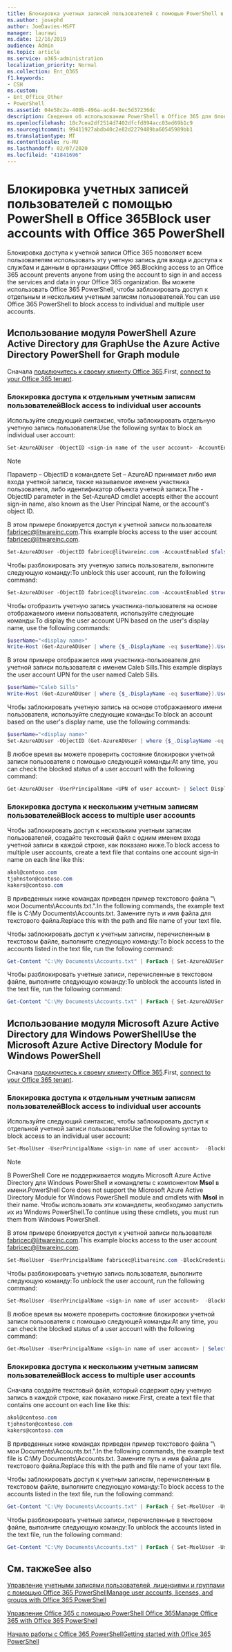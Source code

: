 ```yaml
---
title: Блокировка учетных записей пользователей с помощью PowerShell в Office 365
ms.author: josephd
author: JoeDavies-MSFT
manager: laurawi
ms.date: 12/16/2019
audience: Admin
ms.topic: article
ms.service: o365-administration
localization_priority: Normal
ms.collection: Ent_O365
f1.keywords:
- CSH
ms.custom:
- Ent_Office_Other
- PowerShell
ms.assetid: 04e58c2a-400b-496a-acd4-8ec5d37236dc
description: Сведения об использовании PowerShell в Office 365 для блокировки и разблокировки доступа к учетным записям Office 365.
ms.openlocfilehash: 18c7cea2df2514d7402dfcfd894acc03ed69b1c9
ms.sourcegitcommit: 99411927abdb40c2e82d2279489ba60545989bb1
ms.translationtype: MT
ms.contentlocale: ru-RU
ms.lasthandoff: 02/07/2020
ms.locfileid: "41841696"
---
```

# <a name="block-user-accounts-with-office-365-powershell"></a><span data-ttu-id="5ab14-103">Блокировка учетных записей пользователей с помощью PowerShell в Office 365</span><span class="sxs-lookup"><span data-stu-id="5ab14-103">Block user accounts with Office 365 PowerShell</span></span>

<span data-ttu-id="5ab14-104">Блокировка доступа к учетной записи Office 365 позволяет всем пользователям использовать эту учетную запись для входа и доступа к службам и данным в организации Office 365.</span><span class="sxs-lookup"><span data-stu-id="5ab14-104">Blocking access to an Office 365 account prevents anyone from using the account to sign in and access the services and data in your Office 365 organization.</span></span> <span data-ttu-id="5ab14-105">Вы можете использовать Office 365 PowerShell, чтобы заблокировать доступ к отдельным и нескольким учетным записям пользователей.</span><span class="sxs-lookup"><span data-stu-id="5ab14-105">You can use Office 365 PowerShell to block access to individual and multiple user accounts.</span></span>

## <a name="use-the-azure-active-directory-powershell-for-graph-module"></a><span data-ttu-id="5ab14-106">Использование модуля PowerShell Azure Active Directory для Graph</span><span class="sxs-lookup"><span data-stu-id="5ab14-106">Use the Azure Active Directory PowerShell for Graph module</span></span>

<span data-ttu-id="5ab14-107">Сначала [подключитесь к своему клиенту Office 365](connect-to-office-365-powershell.md#connect-with-the-azure-active-directory-powershell-for-graph-module).</span><span class="sxs-lookup"><span data-stu-id="5ab14-107">First, [connect to your Office 365 tenant](connect-to-office-365-powershell.md#connect-with-the-azure-active-directory-powershell-for-graph-module).</span></span>
 
### <a name="block-access-to-individual-user-accounts"></a><span data-ttu-id="5ab14-108">Блокировка доступа к отдельным учетным записям пользователей</span><span class="sxs-lookup"><span data-stu-id="5ab14-108">Block access to individual user accounts</span></span>

<span data-ttu-id="5ab14-109">Используйте следующий синтаксис, чтобы заблокировать отдельную учетную запись пользователя:</span><span class="sxs-lookup"><span data-stu-id="5ab14-109">Use the following syntax to block an individual user account:</span></span>
  
```powershell
Set-AzureADUser -ObjectID <sign-in name of the user account> -AccountEnabled $false
```

> [!NOTE]
> <span data-ttu-id="5ab14-110">Параметр – ObjectID в командлете Set – AzureAD принимает либо имя входа учетной записи, также называемое именем участника пользователя, либо идентификатор объекта учетной записи.</span><span class="sxs-lookup"><span data-stu-id="5ab14-110">The -ObjectID parameter in the Set-AzureAD cmdlet accepts either the account sign-in name, also known as the User Principal Name, or the account's object ID.</span></span> 
  
<span data-ttu-id="5ab14-111">В этом примере блокируется доступ к учетной записи пользователя fabricec@litwareinc.com.</span><span class="sxs-lookup"><span data-stu-id="5ab14-111">This example blocks access to the user account fabricec@litwareinc.com.</span></span>
  
```powershell
Set-AzureADUser -ObjectID fabricec@litwareinc.com -AccountEnabled $false
```

<span data-ttu-id="5ab14-112">Чтобы разблокировать эту учетную запись пользователя, выполните следующую команду:</span><span class="sxs-lookup"><span data-stu-id="5ab14-112">To unblock this user account, run the following command:</span></span>
  
```powershell
Set-AzureADUser -ObjectID fabricec@litwareinc.com -AccountEnabled $true
```

<span data-ttu-id="5ab14-113">Чтобы отобразить учетную запись участника-пользователя на основе отображаемого имени пользователя, используйте следующие команды:</span><span class="sxs-lookup"><span data-stu-id="5ab14-113">To display the user account UPN based on the user's display name, use the following commands:</span></span>
  
```powershell
$userName="<display name>"
Write-Host (Get-AzureADUser | where {$_.DisplayName -eq $userName}).UserPrincipalName

```

<span data-ttu-id="5ab14-114">В этом примере отображается имя участника-пользователя для учетной записи пользователя с именем Caleb Sills.</span><span class="sxs-lookup"><span data-stu-id="5ab14-114">This example displays the user account UPN for the user named Caleb Sills.</span></span>
  
```powershell
$userName="Caleb Sills"
Write-Host (Get-AzureADUser | where {$_.DisplayName -eq $userName}).UserPrincipalName
```

<span data-ttu-id="5ab14-115">Чтобы заблокировать учетную запись на основе отображаемого имени пользователя, используйте следующие команды:</span><span class="sxs-lookup"><span data-stu-id="5ab14-115">To block an account based on the user's display name, use the following commands:</span></span>
  
```powershell
$userName="<display name>"
Set-AzureADUser -ObjectID (Get-AzureADUser | where {$_.DisplayName -eq $userName}).UserPrincipalName -AccountEnabled $false

```

<span data-ttu-id="5ab14-116">В любое время вы можете проверить состояние блокировки учетной записи пользователя с помощью следующей команды:</span><span class="sxs-lookup"><span data-stu-id="5ab14-116">At any time, you can check the blocked status of a user account with the following command:</span></span>
  
```powershell
Get-AzureADUser -UserPrincipalName <UPN of user account> | Select DisplayName,AccountEnabled
```

### <a name="block-access-to-multiple-user-accounts"></a><span data-ttu-id="5ab14-117">Блокировка доступа к нескольким учетным записям пользователей</span><span class="sxs-lookup"><span data-stu-id="5ab14-117">Block access to multiple user accounts</span></span>

<span data-ttu-id="5ab14-118">Чтобы заблокировать доступ к нескольким учетным записям пользователей, создайте текстовый файл с одним именем входа учетной записи в каждой строке, как показано ниже.</span><span class="sxs-lookup"><span data-stu-id="5ab14-118">To block access to multiple user accounts, create a text file that contains one account sign-in name on each line like this:</span></span>
    
  ```powershell
akol@contoso.com
tjohnston@contoso.com
kakers@contoso.com
  ```

<span data-ttu-id="5ab14-119">В приведенных ниже командах приведен пример текстового файла "\ мои Documents\Accounts.txt.".</span><span class="sxs-lookup"><span data-stu-id="5ab14-119">In the following commands, the example text file is C:\My Documents\Accounts.txt.</span></span> <span data-ttu-id="5ab14-120">Замените путь и имя файла для текстового файла.</span><span class="sxs-lookup"><span data-stu-id="5ab14-120">Replace this with the path and file name of your text file.</span></span>
  
<span data-ttu-id="5ab14-121">Чтобы заблокировать доступ к учетным записям, перечисленным в текстовом файле, выполните следующую команду:</span><span class="sxs-lookup"><span data-stu-id="5ab14-121">To block access to the accounts listed in the text file, run the following command:</span></span>
    
```powershell
Get-Content "C:\My Documents\Accounts.txt" | ForEach { Set-AzureADUSer -ObjectID $_ -AccountEnabled $false }
```

<span data-ttu-id="5ab14-122">Чтобы разблокировать учетные записи, перечисленные в текстовом файле, выполните следующую команду:</span><span class="sxs-lookup"><span data-stu-id="5ab14-122">To unblock the accounts listed in the text file, run the following command:</span></span>
    
```powershell
Get-Content "C:\My Documents\Accounts.txt" | ForEach { Set-AzureADUSer -ObjectID $_ -AccountEnabled $true }
```

## <a name="use-the-microsoft-azure-active-directory-module-for-windows-powershell"></a><span data-ttu-id="5ab14-123">Использование модуля Microsoft Azure Active Directory для Windows PowerShell</span><span class="sxs-lookup"><span data-stu-id="5ab14-123">Use the Microsoft Azure Active Directory Module for Windows PowerShell</span></span>

<span data-ttu-id="5ab14-124">Сначала [подключитесь к своему клиенту Office 365](connect-to-office-365-powershell.md#connect-with-the-microsoft-azure-active-directory-module-for-windows-powershell).</span><span class="sxs-lookup"><span data-stu-id="5ab14-124">First, [connect to your Office 365 tenant](connect-to-office-365-powershell.md#connect-with-the-microsoft-azure-active-directory-module-for-windows-powershell).</span></span>
    
### <a name="block-access-to-individual-user-accounts"></a><span data-ttu-id="5ab14-125">Блокировка доступа к отдельным учетным записям пользователей</span><span class="sxs-lookup"><span data-stu-id="5ab14-125">Block access to individual user accounts</span></span>

<span data-ttu-id="5ab14-126">Используйте следующий синтаксис, чтобы заблокировать доступ к отдельной учетной записи пользователя:</span><span class="sxs-lookup"><span data-stu-id="5ab14-126">Use the following syntax to block access to an individual user account:</span></span>
  
```powershell
Set-MsolUser -UserPrincipalName <sign-in name of user account>  -BlockCredential $true
```

>[!Note]
><span data-ttu-id="5ab14-127">В PowerShell Core не поддерживается модуль Microsoft Azure Active Directory для Windows PowerShell и командлеты с компонентом **Msol** в имени.</span><span class="sxs-lookup"><span data-stu-id="5ab14-127">PowerShell Core does not support the Microsoft Azure Active Directory Module for Windows PowerShell module and cmdlets with **Msol** in their name.</span></span> <span data-ttu-id="5ab14-128">Чтобы использовать эти командлеты, необходимо запустить их из Windows PowerShell.</span><span class="sxs-lookup"><span data-stu-id="5ab14-128">To continue using these cmdlets, you must run them from Windows PowerShell.</span></span>
>

<span data-ttu-id="5ab14-129">В этом примере блокируется доступ к учетной записи пользователя fabricec@litwareinc.com.</span><span class="sxs-lookup"><span data-stu-id="5ab14-129">This example blocks access to the user account fabricec@litwareinc.com.</span></span>
  
```powershell
Set-MsolUser -UserPrincipalName fabricec@litwareinc.com -BlockCredential $true
```

<span data-ttu-id="5ab14-130">Чтобы разблокировать учетную запись пользователя, выполните следующую команду:</span><span class="sxs-lookup"><span data-stu-id="5ab14-130">To unblock the user account, run the following command:</span></span>
  
```powershell
Set-MsolUser -UserPrincipalName <sign-in name of user account>  -BlockCredential $false
```

<span data-ttu-id="5ab14-131">В любое время вы можете проверить состояние блокировки учетной записи пользователя с помощью следующей команды:</span><span class="sxs-lookup"><span data-stu-id="5ab14-131">At any time, you can check the blocked status of a user account with the following command:</span></span>
  
```powershell
Get-MsolUser -UserPrincipalName <sign-in name of user account> | Select DisplayName,BlockCredential
```

### <a name="block-access-to-multiple-user-accounts"></a><span data-ttu-id="5ab14-132">Блокировка доступа к нескольким учетным записям пользователей</span><span class="sxs-lookup"><span data-stu-id="5ab14-132">Block access to multiple user accounts</span></span>

<span data-ttu-id="5ab14-133">Сначала создайте текстовый файл, который содержит одну учетную запись в каждой строке, как показано ниже.</span><span class="sxs-lookup"><span data-stu-id="5ab14-133">First, create a text file that contains one account on each line like this:</span></span>
    
```powershell
akol@contoso.com
tjohnston@contoso.com
kakers@contoso.com
```

<span data-ttu-id="5ab14-134">В приведенных ниже командах приведен пример текстового файла "\ мои Documents\Accounts.txt.".</span><span class="sxs-lookup"><span data-stu-id="5ab14-134">In the following commands, the example text file is C:\My Documents\Accounts.txt.</span></span> <span data-ttu-id="5ab14-135">Замените путь и имя файла для текстового файла.</span><span class="sxs-lookup"><span data-stu-id="5ab14-135">Replace this with the path and file name of your text file.</span></span>
    
<span data-ttu-id="5ab14-136">Чтобы заблокировать доступ к учетным записям, перечисленным в текстовом файле, выполните следующую команду:</span><span class="sxs-lookup"><span data-stu-id="5ab14-136">To block access to the accounts listed in the text file, run the following command:</span></span>
    
  ```powershell
  Get-Content "C:\My Documents\Accounts.txt" | ForEach { Set-MsolUser -UserPrincipalName $_ -BlockCredential $true }
  ```
<span data-ttu-id="5ab14-137">Чтобы разблокировать учетные записи, перечисленные в текстовом файле, выполните следующую команду:</span><span class="sxs-lookup"><span data-stu-id="5ab14-137">To unblock the accounts listed in the text file, run the following command:</span></span>
    
  ```powershell
  Get-Content "C:\My Documents\Accounts.txt" | ForEach { Set-MsolUser -UserPrincipalName $_ -BlockCredential $false }
  ```

## <a name="see-also"></a><span data-ttu-id="5ab14-138">См. также</span><span class="sxs-lookup"><span data-stu-id="5ab14-138">See also</span></span>

[<span data-ttu-id="5ab14-139">Управление учетными записями пользователей, лицензиями и группами с помощью Office 365 PowerShell</span><span class="sxs-lookup"><span data-stu-id="5ab14-139">Manage user accounts, licenses, and groups with Office 365 PowerShell</span></span>](manage-user-accounts-and-licenses-with-office-365-powershell.md)
  
[<span data-ttu-id="5ab14-140">Управление Office 365 с помощью PowerShell Office 365</span><span class="sxs-lookup"><span data-stu-id="5ab14-140">Manage Office 365 with Office 365 PowerShell</span></span>](manage-office-365-with-office-365-powershell.md)
  
[<span data-ttu-id="5ab14-141">Начало работы с Office 365 PowerShell</span><span class="sxs-lookup"><span data-stu-id="5ab14-141">Getting started with Office 365 PowerShell</span></span>](getting-started-with-office-365-powershell.md)
